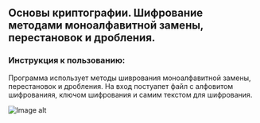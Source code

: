 ## Основы криптографии. Шифрование методами моноалфавитной замены, перестановок и дробления.
### Инструкция к пользованию:
Программа использует методы шиврования моноалфавитной замены, перестановок и дробления. На вход постуапет файл с алфовитом шифрованияя, ключом шифрования и самим текстом для шифрования.

![Image alt](https://github.com/NikKha03/encryption_methods/tree/main/image/file-structure.png)
